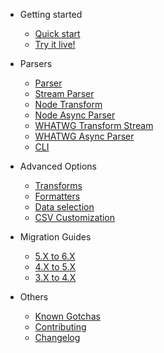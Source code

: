 - Getting started

  - [Quick start](quick-start.md)
  - [Try it live!](live.md)

- Parsers

  - [Parser](parsers/parser.md)
  - [Stream Parser](parsers/stream-parser.md)
  - [Node Transform](parsers/node-transform.md)
  - [Node Async Parser](parsers/node-async-parser.md)
  - [WHATWG Transform Stream](parsers/whatwg-transform-stream.md)
  - [WHATWG Async Parser](parsers/whatwg-async-parser.md)
  - [CLI](parsers/cli.md)

- Advanced Options

  - [Transforms](advanced-options/transforms.md)
  - [Formatters](advanced-options/formatters.md)
  - [Data selection](advanced-options/data-selection.md)
  - [CSV Customization](advanced-options/csv-customization.md)

- Migration Guides
  - [5.X to 6.X](migration-guides/5-to-6.md)
  - [4.X to 5.X](migration-guides/4-to-5.md)
  - [3.X to 4.X](migration-guides/3-to-4.md)

- Others
  - [Known Gotchas](others/known-gotchas.md)
  - [Contributing](others/contributing.md)
  - [Changelog](others/changelog.md)